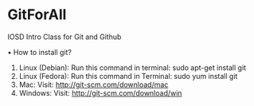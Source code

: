 # GitForAll
IOSD Intro Class for Git and Github

• How to install git?
1. Linux (Debian):
Run this command in terminal:
sudo apt-get install git
2. Linux (Fedora):
Run this command in Terminal:
sudo yum install git
3. Mac:
Visit:
http://git-scm.com/download/mac
4. Windows:
Visit:
http://git-scm.com/download/win
